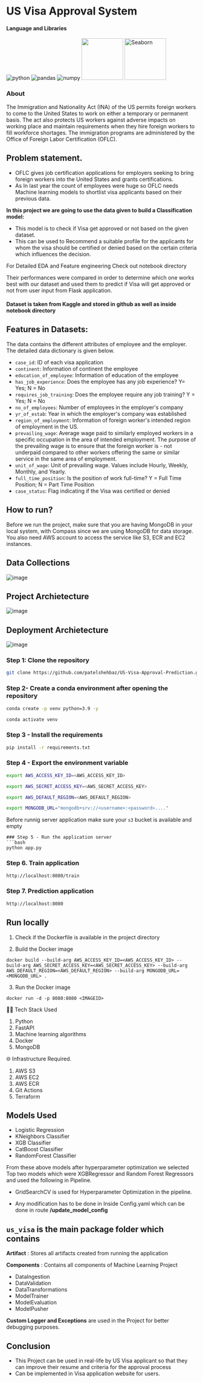 # US Visa Approval System

#### Language and Libraries

<p>
<a><img src="https://img.shields.io/badge/Python-FFD43B?style=for-the-badge&logo=python&logoColor=darkgreen" alt="python"/></a>
<a><img src="https://img.shields.io/badge/Pandas-2C2D72?style=for-the-badge&logo=pandas&logoColor=white" alt="pandas"/></a>
<a><img src="https://img.shields.io/badge/Numpy-777BB4?style=for-the-badge&logo=numpy&logoColor=white" alt="numpy"/></a>
 <a><img src="https://matplotlib.org/_static/logo2_compressed.svg"width="110"/></a>
<a><img src="https://seaborn.pydata.org/_static/logo-wide-lightbg.svg" alt="Seaborn"width="110"/></a>
</p>

### About

The Immigration and Nationality Act (INA) of the US permits foreign workers to come to the United States to work on either a temporary or permanent basis.
The act also protects US workers against adverse impacts on working place and maintain requirements when they hire foreign workers to fill workforce shortages. The immigration programs are administered by the Office of Foreign Labor Certification (OFLC).

## Problem statement.

- OFLC gives job certification applications for employers seeking to bring foreign workers into the United States and grants certifications.
- As In last year the count of employees were huge so OFLC needs Machine learning models to shortlist visa applicants based on their previous data.

**In this project we are going to use the data given to build a Classification model:**

- This model is to check if Visa get approved or not based on the given dataset.
- This can be used to Recommend a suitable profile for the applicants for whom the visa should be certified or denied based on the certain criteria which influences the decision.

For Detailed EDA and Feature engineering Check out notebook directory

Their performances were compared in order to determine which one works best with our dataset and used them to predict if Visa will get approved or not from user input from Flask application.

#### Dataset is taken from Kaggle and stored in github as well as inside notebook directory

## Features in Datasets:

The data contains the different attributes of employee and the employer. The detailed data dictionary is given below.

- `case_id`: ID of each visa application
- `continent`: Information of continent the employee
- `education_of_employee`: Information of education of the employee
- `has_job_experience`: Does the employee has any job experience? Y= Yes; N = No
- `requires_job_training`: Does the employee require any job training? Y = Yes; N = No
- `no_of_employees`: Number of employees in the employer's company
- `yr_of_estab`: Year in which the employer's company was established
- `region_of_employment`: Information of foreign worker's intended region of employment in the US.
- `prevailing_wage`: Average wage paid to similarly employed workers in a specific occupation in the area of intended employment. The purpose of the prevailing wage is to ensure that the foreign worker is - not underpaid compared to other workers offering the same or similar service in the same area of employment.
- `unit_of_wage`: Unit of prevailing wage. Values include Hourly, Weekly, Monthly, and Yearly.
- `full_time_position`: Is the position of work full-time? Y = Full Time Position; N = Part Time Position
- `case_status`: Flag indicating if the Visa was certified or denied

## How to run?

Before we run the project, make sure that you are having MongoDB in your local system, with Compass since we are using MongoDB for data storage. You also need AWS account to access the service like S3, ECR and EC2 instances.

## Data Collections

![image](https://user-images.githubusercontent.com/57321948/193536736-5ccff349-d1fb-486e-b920-02ad7974d089.png)

## Project Archietecture

![image](https://user-images.githubusercontent.com/57321948/193536768-ae704adc-32d9-4c6c-b234-79c152f756c5.png)

## Deployment Archietecture

![image](https://user-images.githubusercontent.com/57321948/193536973-4530fe7d-5509-4609-bfd2-cd702fc82423.png)

### Step 1: Clone the repository

```bash
git clone https://github.com/patelshehbaz/US-Visa-Approval-Prediction.git
```

### Step 2- Create a conda environment after opening the repository

```bash
conda create -p venv python=3.9 -y
```

```bash
conda activate venv
```

### Step 3 - Install the requirements

```bash
pip install -r requirements.txt
```

### Step 4 - Export the environment variable

```bash
export AWS_ACCESS_KEY_ID=<AWS_ACCESS_KEY_ID>

export AWS_SECRET_ACCESS_KEY=<AWS_SECRET_ACCESS_KEY>

export AWS_DEFAULT_REGION=<AWS_DEFAULT_REGION>

export MONGODB_URL="mongodb+srv://<username>:<password>...."

```

Before runnig server application make sure your `s3` bucket is available and empty

````
### Step 5 - Run the application server
```bash
python app.py
````

### Step 6. Train application

```bash
http://localhost:8080/train
```

### Step 7. Prediction application

```bash
http://localhost:8080
```

## Run locally

1. Check if the Dockerfile is available in the project directory

2. Build the Docker image

```
docker build --build-arg AWS_ACCESS_KEY_ID=<AWS_ACCESS_KEY_ID> --build-arg AWS_SECRET_ACCESS_KEY=<AWS_SECRET_ACCESS_KEY> --build-arg AWS_DEFAULT_REGION=<AWS_DEFAULT_REGION> --build-arg MONGODB_URL=<MONGODB_URL> .

```

3. Run the Docker image

```
docker run -d -p 8080:8080 <IMAGEID>
```

👨‍💻 Tech Stack Used

1. Python
2. FastAPI
3. Machine learning algorithms
4. Docker
5. MongoDB

🌐 Infrastructure Required.

1. AWS S3
2. AWS EC2
3. AWS ECR
4. Git Actions
5. Terraform

## Models Used

- Logistic Regression
- KNeighbors Classifier
- XGB Classifier
- CatBoost Classifier
- RandomForest Classifier

From these above models after hyperparameter optimization we selected Top two models which were XGBRegressor and Random Forest Regressors and used the following in Pipeline.

- GridSearchCV is used for Hyperparameter Optimization in the pipeline.

- Any modification has to be done in Inside Config.yaml which can be done in route **/update_model_config**

## `us_visa` is the main package folder which contains

**Artifact** : Stores all artifacts created from running the application

**Components** : Contains all components of Machine Learning Project

- DataIngestion
- DataValidation
- DataTransformations
- ModelTrainer
- ModelEvaluation
- ModelPusher

**Custom Logger and Exceptions** are used in the Project for better debugging purposes.

## Conclusion

- This Project can be used in real-life by US Visa applicant so that they can improve their resume and criteria for the approval process
- Can be implemented in Visa application website for users.
